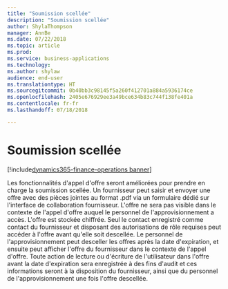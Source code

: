 ```yaml
---
title: "Soumission scellée"
description: "Soumission scellée"
author: ShylaThompson
manager: AnnBe
ms.date: 07/22/2018
ms.topic: article
ms.prod: 
ms.service: business-applications
ms.technology: 
ms.author: shylaw
audience: end-user
ms.translationtype: HT
ms.sourcegitcommit: 0b40bb3c98145f5a260f412701a884a5936174ce
ms.openlocfilehash: 2405e676929ee3a49bce634b83c744f138fe401a
ms.contentlocale: fr-fr
ms.lasthandoff: 07/18/2018

---
```


# <a name="sealed-bidding"></a>Soumission scellée 

[!include[dynamics365-finance-operations banner](../includes/dynamics365-finance-operations.md)]



Les fonctionnalités d'appel d'offre seront améliorées pour prendre en charge la soumission scellée. Un fournisseur peut saisir et envoyer une offre avec des pièces jointes au format .pdf via un formulaire dédié sur l'interface de collaboration fournisseur. L'offre ne sera pas visible dans le contexte de l'appel d'offre auquel le personnel de l'approvisionnement a accès. L'offre est stockée chiffrée. Seul le contact enregistré comme contact du fournisseur et disposant des autorisations de rôle requises peut accéder à l'offre avant qu'elle soit descellée. Le personnel de l'approvisionnement peut desceller les offres après la date d'expiration, et ensuite peut afficher l'offre du fournisseur dans le contexte de l'appel d'offre. Toute action de lecture ou d'écriture de l'utilisateur dans l'offre avant la date d'expiration sera enregistrée à des fins d'audit et ces informations seront à la disposition du fournisseur, ainsi que du personnel de l'approvisionnement une fois l'offre descellée.  

